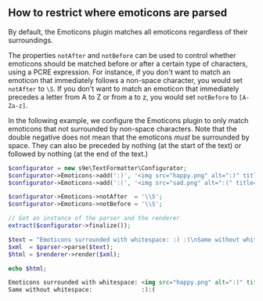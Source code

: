 ## How to restrict where emoticons are parsed

By default, the Emoticons plugin matches all emoticons regardless of their surroundings.

The properties `notAfter` and `notBefore` can be used to control whether emoticons should be matched before or after a certain type of characters, using a PCRE expression. For instance, if you don't want to match an emoticon that immediately follows a non-space character, you would set `notAfter` to `\S`. If you don't want to match an emoticon that immediately precedes a letter from A to Z or from a to z, you would set `notBefore` to `[A-Za-z]`.

In the following example, we configure the Emoticons plugin to only match emoticons that not surrounded by non-space characters. Note that the double negative does not mean that the emoticons *must* be surrounded by space. They can also be preceded by nothing (at the start of the text) or followed by nothing (at the end of the text.)

```php
$configurator = new s9e\TextFormatter\Configurator;
$configurator->Emoticons->add(':)', '<img src="happy.png" alt=":)" title="Happy">');
$configurator->Emoticons->add(':(', '<img src="sad.png" alt=":(" title="Sad">');

$configurator->Emoticons->notAfter  = '\\S';
$configurator->Emoticons->notBefore = '\\S';

// Get an instance of the parser and the renderer
extract($configurator->finalize());

$text = "Emoticons surrounded with whitespace: :) :(\nSame without whitespace:              :):(";
$xml  = $parser->parse($text);
$html = $renderer->render($xml);

echo $html;
```
```html
Emoticons surrounded with whitespace: <img src="happy.png" alt=":)" title="Happy"> <img src="sad.png" alt=":(" title="Sad"><br>
Same without whitespace:              :):(
```
